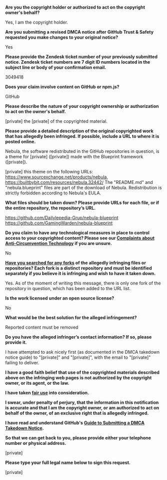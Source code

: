 **Are you the copyright holder or authorized to act on the copyright owner's behalf?**

Yes, I am the copyright holder.

**Are you submitting a revised DMCA notice after GitHub Trust & Safety requested you make changes to your original notice?**

Yes

**Please provide the Zendesk ticket number of your previously submitted notice. Zendesk ticket numbers are 7 digit ID numbers located in the subject line or body of your confirmation email.**

3049418

**Does your claim involve content on GitHub or npm.js?**

GitHub

**Please describe the nature of your copyright ownership or authorization to act on the owner's behalf.**

[private] the [private] of the copyrighted material.

**Please provide a detailed description of the original copyrighted work that has allegedly been infringed. If possible, include a URL to where it is posted online.**

Nebula, the software redistributed in the GitHub repositories in question, is a theme for [private] ([private]) made with the Blueprint framework ([private]).

[private] this theme on the following URLs: https://www.sourcexchange.net/products/nebula, https://builtbybit.com/resources/nebula.32442/
The "README.md" and "nebula.blueprint" files are part of the download of Nebula. Redistribution is strictly forbidden according to Nebula's EULA.

**What files should be taken down? Please provide URLs for each file, or if the entire repository, the repository’s URL.**

https://github.com/Dailylepedia-Grup/nebula-blueprint  
https://github.com/GamingWarden/nebula-blueprint

**Do you claim to have any technological measures in place to control access to your copyrighted content? Please see our <a href="https://docs.github.com/articles/guide-to-submitting-a-dmca-takedown-notice#complaints-about-anti-circumvention-technology">Complaints about Anti-Circumvention Technology</a> if you are unsure.**

No

**<a href="https://docs.github.com/articles/dmca-takedown-policy#b-what-about-forks-or-whats-a-fork">Have you searched for any forks</a> of the allegedly infringing files or repositories? Each fork is a distinct repository and must be identified separately if you believe it is infringing and wish to have it taken down.**

Yes. As of the moment of writing this message, there is only one fork of the repository in question, which has been added to the URL list.

**Is the work licensed under an open source license?**

No

**What would be the best solution for the alleged infringement?**

Reported content must be removed

**Do you have the alleged infringer’s contact information? If so, please provide it.**

I have attempted to ask nicely first (as documented in the DMCA takedown notice guide) to "[private]" and "[private]", with the email to "[private]" failing to deliver.

**I have a good faith belief that use of the copyrighted materials described above on the infringing web pages is not authorized by the copyright owner, or its agent, or the law.**

**I have taken <a href="https://www.lumendatabase.org/topics/22">fair use</a> into consideration.**

**I swear, under penalty of perjury, that the information in this notification is accurate and that I am the copyright owner, or am authorized to act on behalf of the owner, of an exclusive right that is allegedly infringed.**

**I have read and understand GitHub's <a href="https://docs.github.com/articles/guide-to-submitting-a-dmca-takedown-notice/">Guide to Submitting a DMCA Takedown Notice</a>.**

**So that we can get back to you, please provide either your telephone number or physical address.**

[private]

**Please type your full legal name below to sign this request.**

[private]
